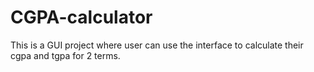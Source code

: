 # CGPA-calculator
This is a GUI project where user  can use the interface to calculate their cgpa and tgpa for 2 terms.
